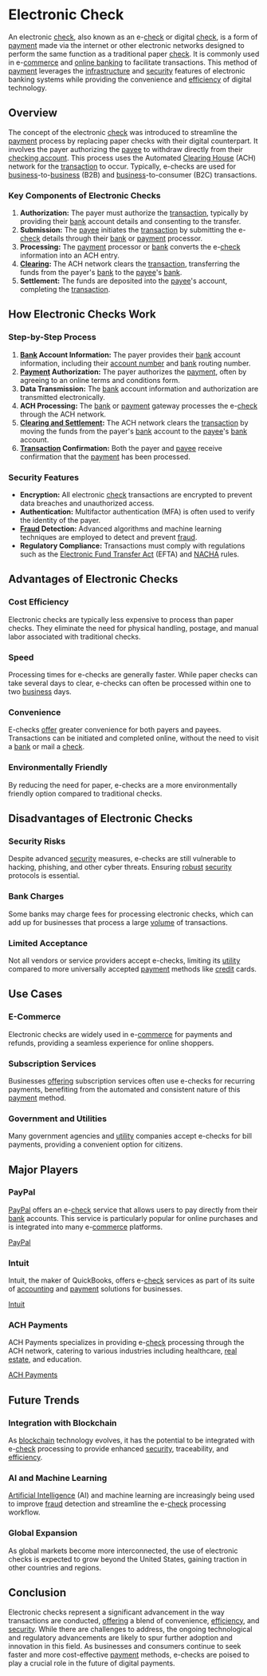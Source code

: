 # Electronic Check

An electronic [check](../c/check.md), also known as an e-[check](../c/check.md) or digital [check](../c/check.md), is a form of [payment](../p/payment.md) made via the internet or other electronic networks designed to perform the same function as a traditional paper [check](../c/check.md). It is commonly used in e-[commerce](../c/commerce.md) and [online banking](../o/online_banking.md) to facilitate transactions. This method of [payment](../p/payment.md) leverages the [infrastructure](../i/infrastructure.md) and [security](../s/security.md) features of electronic banking systems while providing the convenience and [efficiency](../e/efficiency.md) of digital technology.

## Overview

The concept of the electronic [check](../c/check.md) was introduced to streamline the [payment](../p/payment.md) process by replacing paper checks with their digital counterpart. It involves the payer authorizing the [payee](../p/payee.md) to withdraw directly from their [checking account](../c/checking_account.md). This process uses the Automated [Clearing House](../c/clearing_house.md) (ACH) network for the [transaction](../t/transaction.md) to occur. Typically, e-checks are used for [business](../b/business.md)-to-[business](../b/business.md) (B2B) and [business](../b/business.md)-to-consumer (B2C) transactions.

### Key Components of Electronic Checks

1. **Authorization:** The payer must authorize the [transaction](../t/transaction.md), typically by providing their [bank](../b/bank.md) account details and consenting to the transfer.
2. **Submission:** The [payee](../p/payee.md) initiates the [transaction](../t/transaction.md) by submitting the e-[check](../c/check.md) details through their [bank](../b/bank.md) or [payment](../p/payment.md) processor.
3. **Processing:** The [payment](../p/payment.md) processor or [bank](../b/bank.md) converts the e-[check](../c/check.md) information into an ACH entry.
4. **[Clearing](../c/clearing.md):** The ACH network clears the [transaction](../t/transaction.md), transferring the funds from the payer's [bank](../b/bank.md) to the [payee](../p/payee.md)'s [bank](../b/bank.md).
5. **Settlement:** The funds are deposited into the [payee](../p/payee.md)'s account, completing the [transaction](../t/transaction.md).

## How Electronic Checks Work

### Step-by-Step Process

1. **[Bank](../b/bank.md) Account Information:** The payer provides their [bank](../b/bank.md) account information, including their [account number](../a/account_number.md) and [bank](../b/bank.md) routing number.
2. **[Payment](../p/payment.md) Authorization:** The payer authorizes the [payment](../p/payment.md), often by agreeing to an online terms and conditions form.
3. **Data Transmission:** The [bank](../b/bank.md) account information and authorization are transmitted electronically.
4. **ACH Processing:** The [bank](../b/bank.md) or [payment](../p/payment.md) gateway processes the e-[check](../c/check.md) through the ACH network.
5. **[Clearing and Settlement](../c/clearing_and_settlement.md):** The ACH network clears the [transaction](../t/transaction.md) by moving the funds from the payer's [bank](../b/bank.md) account to the [payee](../p/payee.md)'s [bank](../b/bank.md) account.
6. **[Transaction](../t/transaction.md) Confirmation:** Both the payer and [payee](../p/payee.md) receive confirmation that the [payment](../p/payment.md) has been processed.

### Security Features

- **Encryption:** All electronic [check](../c/check.md) transactions are encrypted to prevent data breaches and unauthorized access.
- **Authentication:** Multifactor authentication (MFA) is often used to verify the identity of the payer.
- **[Fraud](../f/fraud.md) Detection:** Advanced algorithms and machine learning techniques are employed to detect and prevent [fraud](../f/fraud.md).
- **Regulatory Compliance:** Transactions must comply with regulations such as the [Electronic Fund Transfer Act](../e/electronic_fund_transfer_act.md) (EFTA) and [NACHA](../n/nacha.md) rules.

## Advantages of Electronic Checks

### Cost Efficiency

Electronic checks are typically less expensive to process than paper checks. They eliminate the need for physical handling, postage, and manual labor associated with traditional checks.

### Speed

Processing times for e-checks are generally faster. While paper checks can take several days to clear, e-checks can often be processed within one to two [business](../b/business.md) days.

### Convenience

E-checks [offer](../o/offer.md) greater convenience for both payers and payees. Transactions can be initiated and completed online, without the need to visit a [bank](../b/bank.md) or mail a [check](../c/check.md).

### Environmentally Friendly

By reducing the need for paper, e-checks are a more environmentally friendly option compared to traditional checks.

## Disadvantages of Electronic Checks

### Security Risks

Despite advanced [security](../s/security.md) measures, e-checks are still vulnerable to hacking, phishing, and other cyber threats. Ensuring [robust](../r/robust.md) [security](../s/security.md) protocols is essential.

### Bank Charges

Some banks may charge fees for processing electronic checks, which can add up for businesses that process a large [volume](../v/volume.md) of transactions.

### Limited Acceptance

Not all vendors or service providers accept e-checks, limiting its [utility](../u/utility.md) compared to more universally accepted [payment](../p/payment.md) methods like [credit](../c/credit.md) cards.

## Use Cases

### E-Commerce

Electronic checks are widely used in e-[commerce](../c/commerce.md) for payments and refunds, providing a seamless experience for online shoppers.

### Subscription Services

Businesses [offering](../o/offering.md) subscription services often use e-checks for recurring payments, benefiting from the automated and consistent nature of this [payment](../p/payment.md) method.

### Government and Utilities

Many government agencies and [utility](../u/utility.md) companies accept e-checks for bill payments, providing a convenient option for citizens.

## Major Players

### PayPal

[PayPal](../p/paypal.md) offers an e-[check](../c/check.md) service that allows users to pay directly from their [bank](../b/bank.md) accounts. This service is particularly popular for online purchases and is integrated into many e-[commerce](../c/commerce.md) platforms.

[PayPal](https://www.paypal.com/)

### Intuit

Intuit, the maker of QuickBooks, offers e-[check](../c/check.md) services as part of its suite of [accounting](../a/accounting.md) and [payment](../p/payment.md) solutions for businesses.

[Intuit](https://www.intuit.com/)

### ACH Payments

ACH Payments specializes in providing e-[check](../c/check.md) processing through the ACH network, catering to various industries including healthcare, [real estate](../r/real_estate.md), and education.

[ACH Payments](https://www.achpayments.com/)

## Future Trends

### Integration with Blockchain

As [blockchain](../b/blockchain_in_trading.md) technology evolves, it has the potential to be integrated with e-[check](../c/check.md) processing to provide enhanced [security](../s/security.md), traceability, and [efficiency](../e/efficiency.md).

### AI and Machine Learning

[Artificial Intelligence](../a/artificial_intelligence_in_trading.md) (AI) and machine learning are increasingly being used to improve [fraud](../f/fraud.md) detection and streamline the e-[check](../c/check.md) processing workflow.

### Global Expansion

As global markets become more interconnected, the use of electronic checks is expected to grow beyond the United States, gaining traction in other countries and regions.

## Conclusion

Electronic checks represent a significant advancement in the way transactions are conducted, [offering](../o/offering.md) a blend of convenience, [efficiency](../e/efficiency.md), and [security](../s/security.md). While there are challenges to address, the ongoing technological and regulatory advancements are likely to spur further adoption and innovation in this field. As businesses and consumers continue to seek faster and more cost-effective [payment](../p/payment.md) methods, e-checks are poised to play a crucial role in the future of digital payments.